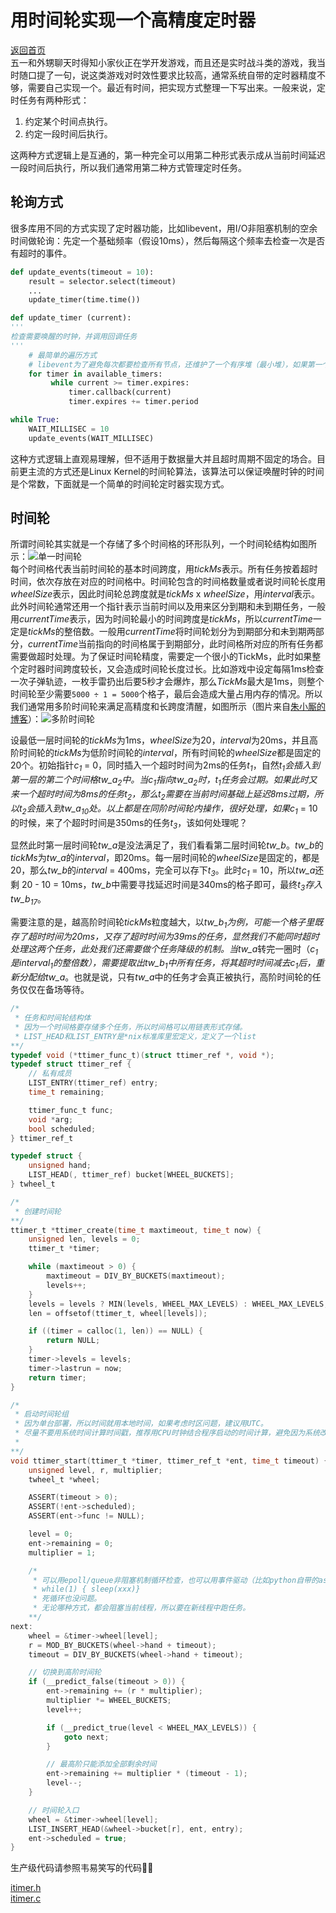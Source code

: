 <!--
 * @Author: Hiseh
 * @Date: 2020-05-06 10:43:05
 * @LastEditors: Hiseh
 * @LastEditTime: 2020-05-18 22:15:14
 * @Description: 时间轮定时器
 -->
# 用时间轮实现一个高精度定时器
[返回首页](../README.md)<br/>
五一和外甥聊天时得知小家伙正在学开发游戏，而且还是实时战斗类的游戏，我当时随口提了一句，说这类游戏对时效性要求比较高，通常系统自带的定时器精度不够，需要自己实现一个。最近有时间，把实现方式整理一下写出来。一般来说，定时任务有两种形式：

1. 约定某个时间点执行。
1. 约定一段时间后执行。

这两种方式逻辑上是互通的，第一种完全可以用第二种形式表示成从当前时间延迟一段时间后执行，所以我们通常用第二种方式管理定时任务。

## 轮询方式
很多库用不同的方式实现了定时器功能，比如libevent，用I/O非阻塞机制的空余时间做轮询：先定一个基础频率（假设10ms），然后每隔这个频率去检查一次是否有超时的事件。
```py
def update_events(timeout = 10):
    result = selector.select(timeout)
    ...
    update_timer(time.time())

def update_timer (current):
'''
检查需要唤醒的时钟，并调用回调任务
'''
    # 最简单的遍历方式
    # libevent为了避免每次都要检查所有节点，还维护了一个有序堆（最小堆），如果第一个节点超时，则删除并检查下一个节点，否则返回本次检查结果。
    for timer in available_timers:
         while current >= timer.expires:
             timer.callback(current)
             timer.expires += timer.period

while True:
    WAIT_MILLISEC = 10
    update_events(WAIT_MILLISEC)
```
这种方式逻辑上直观易理解，但不适用于数据量大并且超时周期不固定的场合。目前更主流的方式还是Linux Kernel的时间轮算法，该算法可以保证唤醒时钟的时间是个常数，下面就是一个简单的时间轮定时器实现方式。
## 时间轮
所谓时间轮其实就是一个存储了多个时间格的环形队列，一个时间轮结构如图所示：![单一时间轮](https://www.ibm.com/developerworks/aix/library/au-lowertime/fig1.gif)<br/>每个时间格代表当前时间轮的基本时间跨度，用*tickMs*表示。所有任务按着超时时间，依次存放在对应的时间格中。时间轮包含的时间格数量或者说时间轮长度用*wheelSize*表示，因此时间轮总跨度就是*tickMs* x *wheelSize*，用*interval*表示。此外时间轮通常还用一个指针表示当前时间以及用来区分到期和未到期任务，一般用*currentTime*表示，因为时间轮最小的时间跨度是*tickMs*，所以*currentTime*一定是*tickMs*的整倍数。一般用*currentTime*将时间轮划分为到期部分和未到期两部分，*currentTime*当前指向的时间格属于到期部分，此时间格所对应的所有任务都需要做超时处理。为了保证时间轮精度，需要定一个很小的TickMs，此时如果整个定时器时间跨度较长，又会造成时间轮长度过长。比如游戏中设定每隔1ms检查一次子弹轨迹，一枚手雷扔出后要5秒才会爆炸，那么*TickMs*最大是1ms，则整个时间轮至少需要`5000 ÷ 1 = 5000`个格子，最后会造成大量占用内存的情况。所以我们通常用多阶时间轮来满足高精度和长跨度清醒，如图所示（图片来自[朱小厮的博客](https://blog.csdn.net/u013256816/article/details/80697456)）：![多阶时间轮](https://img-blog.csdn.net/20180614194206760?watermark/2/text/aHR0cHM6Ly9ibG9nLmNzZG4ubmV0L3UwMTMyNTY4MTY=/font/5a6L5L2T/fontsize/400/fill/I0JBQkFCMA==/dissolve/70)

设最低一层时间轮的*tickMs*为1ms，*wheelSize*为20，*interval*为20ms，并且高阶时间轮的*tickMs*为低阶时间轮的*interval*，所有时间轮的*wheelSize*都是固定的20个。初始指针*c<sub>1</sub>* = 0，同时插入一个超时时间为2ms的任务*t<sub>1</sub>*，自然*t<sub>1</sub>*会插入到第一层的第二个时间格*tw_a<sub>2</sub>*中。当*c<sub>1</sub>*指向*tw_a<sub>2</sub>*时，*t<sub>1</sub>*任务会过期。如果此时又来一个超时时间为8ms的任务*t<sub>2</sub>*，那么*t<sub>2</sub>*需要在当前时间基础上延迟8ms过期，所以*t<sub>2</sub>*会插入到*tw_a<sub>10</sub>*处。以上都是在同阶时间轮内操作，很好处理，如果*c<sub>1</sub>* = 10的时候，来了个超时时间是350ms的任务*t<sub>3</sub>*，该如何处理呢？

显然此时第一层时间轮*tw_a*是没法满足了，我们看看第二层时间轮*tw_b*。*tw_b*的*tickMs*为*tw_a*的*interval*，即20ms。每一层时间轮的*wheelSize*是固定的，都是20，那么*tw_b*的*interval* = 400ms，完全可以存下*t<sub>3</sub>*。此时*c<sub>1</sub>* = 10，所以*tw_a*还剩 20 - 10 = 10ms，*tw_b*中需要寻找延迟时间是340ms的格子即可，最终*t<sub>3</sub>*存入*tw_b<sub>17</sub>*。

需要注意的是，越高阶时间轮*tickMs*粒度越大，以*tw_b<sub>1</sub>*为例，可能一个格子里既存了超时时间为20ms，又存了超时时间为39ms的任务，显然我们不能同时超时处理这两个任务，此处我们还需要做个任务降级的机制。当*tw_a*转完一圈时（*c<sub>1</sub>*是*interval<sub>1</sub>*的整倍数），需要提取出*tw_b<sub>1</sub>*中所有任务，将其超时时间减去*c<sub>1</sub>*后，重新分配给*tw_a*。也就是说，只有*tw_a*中的任务才会真正被执行，高阶时间轮的任务仅仅在备场等待。
```c
/*
 * 任务和时间轮结构体
 * 因为一个时间格要存储多个任务，所以时间格可以用链表形式存储。
 * LIST_HEAD和LIST_ENTRY是*nix标准库里宏定义，定义了一个list
**/
typedef void (*ttimer_func_t)(struct ttimer_ref *, void *);
typedef struct ttimer_ref {
    // 私有成员 
    LIST_ENTRY(ttimer_ref) entry;
    time_t remaining;

    ttimer_func_t func;
    void *arg;
    bool scheduled;
} ttimer_ref_t

typedef struct {
    unsigned hand;
    LIST_HEAD(, ttimer_ref) bucket[WHEEL_BUCKETS];
} twheel_t
```
```c
/*
 * 创建时间轮
**/
ttimer_t *ttimer_create(time_t maxtimeout, time_t now) {
    unsigned len, levels = 0;
    ttimer_t *timer;

    while (maxtimeout > 0) {
        maxtimeout = DIV_BY_BUCKETS(maxtimeout);
        levels++;
    }
    levels = levels ? MIN(levels, WHEEL_MAX_LEVELS) : WHEEL_MAX_LEVELS;
    len = offsetof(ttimer_t, wheel[levels]);

    if ((timer = calloc(1, len)) == NULL) {
        return NULL;
    }
    timer->levels = levels;
    timer->lastrun = now;
    return timer;
}
```
```c
/*
 * 启动时间轮组
 * 因为单台部署，所以时间就用本地时间，如果考虑时区问题，建议用UTC。
 * 尽量不要用系统时间计算时间戳，推荐用CPU时钟结合程序启动的时间计算，避免因为系统改时间造成超时计算错误。
 *
**/
void ttimer_start(ttimer_t *timer, ttimer_ref_t *ent, time_t timeout) {
    unsigned level, r, multiplier;
    twheel_t *wheel;

    ASSERT(timeout > 0);
    ASSERT(!ent->scheduled);
    ASSERT(ent->func != NULL);

    level = 0;
    ent->remaining = 0;
    multiplier = 1;

    /*
     * 可以用epoll/queue非阻塞机制循环检查，也可以用事件驱动（比如python自带的asyncio.new_event_loop事件循环策略），当然最直白的用
     * while(1) { sleep(xxx)}
     * 死循环也没问题。
     * 无论哪种方式，都会阻塞当前线程，所以要在新线程中跑任务。
    **/
next:
    wheel = &timer->wheel[level];
    r = MOD_BY_BUCKETS(wheel->hand + timeout);
    timeout = DIV_BY_BUCKETS(wheel->hand + timeout);

    // 切换到高阶时间轮
    if (__predict_false(timeout > 0)) {
        ent->remaining += (r * multiplier);
        multiplier *= WHEEL_BUCKETS;
        level++;

        if (__predict_true(level < WHEEL_MAX_LEVELS)) {
            goto next;
        }

        // 最高阶只能添加全部剩余时间
        ent->remaining += multiplier * (timeout - 1);
        level--;
    }

    // 时间轮入口
    wheel = &timer->wheel[level];
    LIST_INSERT_HEAD(&wheel->bucket[r], ent, entry);
    ent->scheduled = true;
}
```
生产级代码请参照韦易笑写的代码👍🏻

[itimer.h](https://raw.githubusercontent.com/skywind3000/AsyncNet/master/system/itimer.h)<br/>
[itimer.c](https://raw.githubusercontent.com/skywind3000/AsyncNet/master/system/itimer.c)
